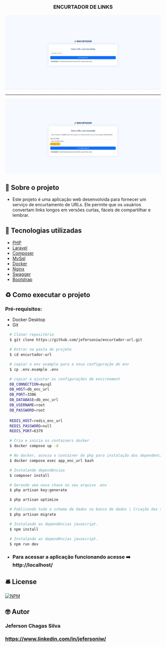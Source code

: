 <h3 align="center">
  <p> ENCURTADOR DE LINKS </p>
</h3>
<img src="./public/assets/img/img1.jpeg" />
<hr>
<img src="./public/assets/img/img2.jpeg" />

## 📖 Sobre o projeto

-   Este projeto é uma aplicação web desenvolvida para fornecer um serviço de encurtamento de URLs. Ele permite que os usuários convertam links longos em versões curtas, fáceis de compartilhar e lembrar.

## 🔨 Tecnologias utilizadas

-   [PHP](https://www.php.net/)
-   [Laravel](https://laravel.com/)
-   [Composer](https://getcomposer.org/)
-   [MySql](https://dev.mysql.com/doc/)
-   [Docker](https://www.docker.com/)
-   [Nginx](https://nginx.org/en/)
-   [Swagger](https://swagger.io/docs/)
-   [Bootstrap](https://getbootstrap.com/)

## ♻️ Como executar o projeto

### Pré-requisitos:

-   Docker Desktop
-   Git

```bash
  # Clonar repositório
  $ git clone https://github.com/jefersoniw/encurtador-url.git
```

```bash
  # Entrar na pasta do projeto
  $ cd encurtador-url
```

```bash
  # copiar o env example para a nova configuração do env
  $ cp .env.example .env
```

```bash
  # copiar e ajustar as configurações de environment
  DB_CONNECTION=mysql
  DB_HOST=db_enc_url
  DB_PORT=3306
  DB_DATABASE=db_enc_url
  DB_USERNAME=root
  DB_PASSWORD=root

  REDIS_HOST=redis_enc_url
  REDIS_PASSWORD=null
  REDIS_PORT=6379
```

```bash
  # Cria e inicia os containers docker
  $ docker compose up -d
```

```bash
  # No docker, acessa o container do php para instalação das dependencias.
  $ docker compose exec app_enc_url bash
```

```bash
  # Instalando dependências
  $ composer install
```

```bash
  # Gerando uma nova chave no seu arquivo .env
  $ php artisan key:generate
```

```bash
  $ php artisan optimize
```

```bash
  # Publicando todo o schema de dados no banco de dados | Criação das tabelas no banco.
  $ php artisan migrate
```

```bash
  # Instalando as dependências javascript.
  $ npm install
```

```bash
  # Instalando as dependências javascript.
  $ npm run dev
```

-   ### Para acessar a aplicação funcionando acesse ➡️ http://localhost/

## 🛎️ License

[![NPM](https://img.shields.io/badge/license-MIT-green)](https://github.com/jefersoniw/atendimento_nodejs/blob/main/LICENSE)

## 🤓 Autor

### Jeferson Chagas Silva

### https://www.linkedin.com/in/jefersoniw/
